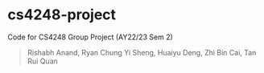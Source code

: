 # cs4248-project
Code for CS4248 Group Project (AY22/23 Sem 2)

> Rishabh Anand, Ryan Chung Yi Sheng, Huaiyu Deng, Zhi Bin Cai, Tan Rui Quan

